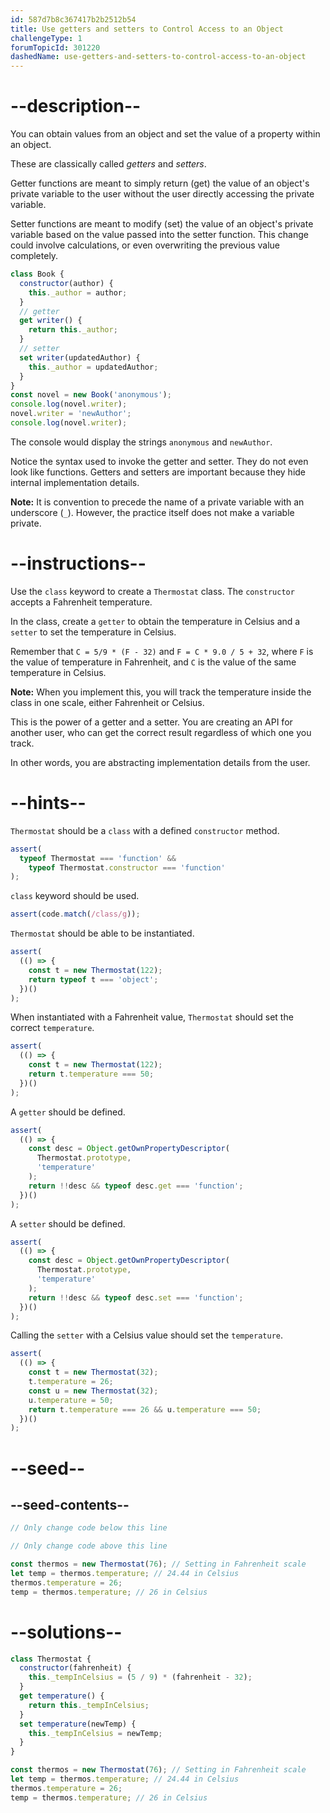 ```yaml
---
id: 587d7b8c367417b2b2512b54
title: Use getters and setters to Control Access to an Object
challengeType: 1
forumTopicId: 301220
dashedName: use-getters-and-setters-to-control-access-to-an-object
---
```


# --description--

You can obtain values from an object and set the value of a property within an object.

These are classically called <dfn>getters</dfn> and <dfn>setters</dfn>.

Getter functions are meant to simply return (get) the value of an object's private variable to the user without the user directly accessing the private variable.

Setter functions are meant to modify (set) the value of an object's private variable based on the value passed into the setter function. This change could involve calculations, or even overwriting the previous value completely.

```js
class Book {
  constructor(author) {
    this._author = author;
  }
  // getter
  get writer() {
    return this._author;
  }
  // setter
  set writer(updatedAuthor) {
    this._author = updatedAuthor;
  }
}
const novel = new Book('anonymous');
console.log(novel.writer);
novel.writer = 'newAuthor';
console.log(novel.writer);
```

The console would display the strings `anonymous` and `newAuthor`.

Notice the syntax used to invoke the getter and setter. They do not even look like functions. Getters and setters are important because they hide internal implementation details.

**Note:** It is convention to precede the name of a private variable with an underscore (`_`). However, the practice itself does not make a variable private.

# --instructions--

Use the `class` keyword to create a `Thermostat` class. The `constructor` accepts a Fahrenheit temperature.

In the class, create a `getter` to obtain the temperature in Celsius and a `setter` to set the temperature in Celsius.

Remember that `C = 5/9 * (F - 32)` and `F = C * 9.0 / 5 + 32`, where `F` is the value of temperature in Fahrenheit, and `C` is the value of the same temperature in Celsius.

**Note:** When you implement this, you will track the temperature inside the class in one scale, either Fahrenheit or Celsius.

This is the power of a getter and a setter. You are creating an API for another user, who can get the correct result regardless of which one you track.

In other words, you are abstracting implementation details from the user.

# --hints--

`Thermostat` should be a `class` with a defined `constructor` method.

```js
assert(
  typeof Thermostat === 'function' &&
    typeof Thermostat.constructor === 'function'
);
```

`class` keyword should be used.

```js
assert(code.match(/class/g));
```

`Thermostat` should be able to be instantiated.

```js
assert(
  (() => {
    const t = new Thermostat(122);
    return typeof t === 'object';
  })()
);
```

When instantiated with a Fahrenheit value, `Thermostat` should set the correct `temperature`.

```js
assert(
  (() => {
    const t = new Thermostat(122);
    return t.temperature === 50;
  })()
);
```

A `getter` should be defined.

```js
assert(
  (() => {
    const desc = Object.getOwnPropertyDescriptor(
      Thermostat.prototype,
      'temperature'
    );
    return !!desc && typeof desc.get === 'function';
  })()
);
```

A `setter` should be defined.

```js
assert(
  (() => {
    const desc = Object.getOwnPropertyDescriptor(
      Thermostat.prototype,
      'temperature'
    );
    return !!desc && typeof desc.set === 'function';
  })()
);
```

Calling the `setter` with a Celsius value should set the `temperature`.

```js
assert(
  (() => {
    const t = new Thermostat(32);
    t.temperature = 26;
    const u = new Thermostat(32);
    u.temperature = 50;
    return t.temperature === 26 && u.temperature === 50;
  })()
);
```

# --seed--

## --seed-contents--

```js
// Only change code below this line

// Only change code above this line

const thermos = new Thermostat(76); // Setting in Fahrenheit scale
let temp = thermos.temperature; // 24.44 in Celsius
thermos.temperature = 26;
temp = thermos.temperature; // 26 in Celsius
```

# --solutions--

```js
class Thermostat {
  constructor(fahrenheit) {
    this._tempInCelsius = (5 / 9) * (fahrenheit - 32);
  }
  get temperature() {
    return this._tempInCelsius;
  }
  set temperature(newTemp) {
    this._tempInCelsius = newTemp;
  }
}

const thermos = new Thermostat(76); // Setting in Fahrenheit scale
let temp = thermos.temperature; // 24.44 in Celsius
thermos.temperature = 26;
temp = thermos.temperature; // 26 in Celsius
```
